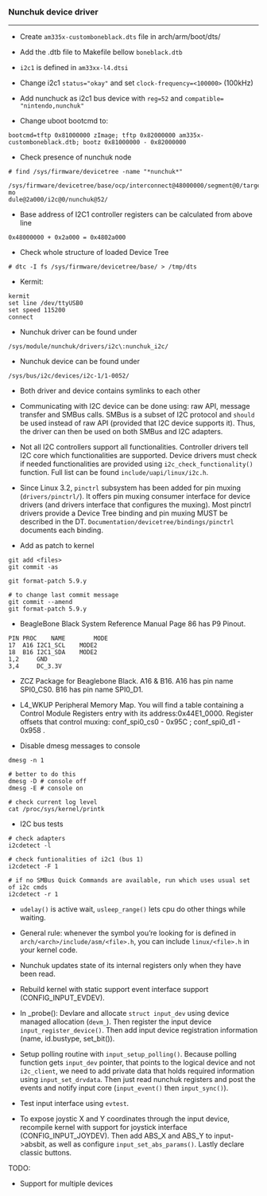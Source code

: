 ### Nunchuk device driver
---

* Create `am335x-customboneblack.dts` file in arch/arm/boot/dts/

* Add the .dtb file to Makefile bellow `boneblack.dtb`

* `i2c1` is defined in `am33xx-l4.dtsi`

* Change i2c1 `status="okay"` and set `clock-frequency=<100000>` (100kHz)

* Add nunchuck as i2c1 bus device with `reg=52` and `compatible= "nintendo,nunchuk"`

* Change uboot bootcmd to:
```
bootcmd=tftp 0x81000000 zImage; tftp 0x82000000 am335x-customboneblack.dtb; bootz 0x81000000 - 0x82000000
```

* Check presence of nunchuk node
```
# find /sys/firmware/devicetree -name "*nunchuk*"

/sys/firmware/devicetree/base/ocp/interconnect@48000000/segment@0/target-mo
dule@2a000/i2c@0/nunchuk@52/
```

* Base address of I2C1 controller registers can be calculated from above line
```
0x48000000 + 0x2a000 = 0x4802a000
```

* Check whole structure of loaded Device Tree
```
# dtc -I fs /sys/firmware/devicetree/base/ > /tmp/dts
```

* Kermit:
```
kermit
set line /dev/ttyUSB0
set speed 115200
connect
```

* Nunchuk driver can be found under
```
/sys/module/nunchuk/drivers/i2c\:nunchuk_i2c/
```

* Nunchuk device can be found under
```
/sys/bus/i2c/devices/i2c-1/1-0052/
``` 

* Both driver and device contains symlinks to each other

* Communicating with I2C device can be done using: raw API, message transfer and SMBus calls. SMBus is a subset of I2C protocol and `should` be used instead of raw API (provided that I2C device supports it). Thus, the driver can then be used on both SMBus and I2C adapters. 

* Not all I2C controllers support all functionalities. Controller drivers tell I2C core which functionalities are supported. Device drivers must check if needed functionalities are provided using `i2c_check_functionality()` function. Full list can be found `include/uapi/linux/i2c.h`.

* Since Linux 3.2, `pinctrl` subsystem has been added for pin muxing (`drivers/pinctrl/`). It offers pin muxing consumer interface for device drivers (and drivers interface that configures the muxing). Most pinctrl drivers provide a Device Tree binding and pin muxing MUST be described in the DT. `Documentation/devicetree/bindings/pinctrl` documents each binding.

* Add as patch to kernel
```
git add <files>
git commit -as

git format-patch 5.9.y

# to change last commit message
git commit --amend
git format-patch 5.9.y
```

* BeagleBone Black System Reference Manual Page 86 has P9 Pinout.
```
PIN	PROC 	NAME 		MODE
17	A16	I2C1_SCL	MODE2
18	B16	I2C1_SDA	MODE2
1,2		GND
3,4		DC_3.3V
```

* ZCZ Package for Beaglebone Black. A16 & B16. A16 has pin name SPI0_CS0. B16 has pin name SPI0_D1.

* L4_WKUP Peripheral Memory Map. You will find a table containing a Control Module Registers entry with its address:0x44E1_0000. Register offsets that control muxing: conf_spi0_cs0 - 0x95C ; conf_spi0_d1 - 0x958 . 

* Disable dmesg messages to console
```
dmesg -n 1 

# better to do this
dmesg -D # console off
dmesg -E # console on

# check current log level
cat /proc/sys/kernel/printk
```

* I2C bus tests
```
# check adapters
i2cdetect -l

# check funtionalities of i2c1 (bus 1)
i2cdetect -F 1

# if no SMBus Quick Commands are available, run which uses usual set of i2c cmds
i2cdetect -r 1 
```

* `udelay()` is active wait, `usleep_range()` lets cpu do other things while waiting.

* General rule: whenever the symbol you’re looking for is defined in `arch/<arch>/include/asm/<file>.h`, you can include `linux/<file>.h` in your kernel code.

* Nunchuk updates state of its internal registers only when they have been read.

* Rebuild kernel with static support event interface support (CONFIG_INPUT_EVDEV). 

* In _probe(): Devlare and allocate `struct input_dev` using device managed allocation (`devm_`). Then register the input device `input_register_device()`. Then add input device registration information (name, id.bustype, set_bit()).

* Setup polling routine with `input_setup_polling()`. Because polling function gets `input_dev` pointer, that points to the logical device and not `i2c_client`, we need to add private data that holds required information using `input_set_drvdata`. Then just read nunchuk registers and post  the events and notify input core (`input_event()` then `input_sync()`).

* Test input interface using `evtest`.

* To expose joystic X and Y coordinates through the input device, recompile kernel with support for joystick interface (CONFIG_INPUT_JOYDEV). Then add ABS_X and ABS_Y to input->absbit, as well as configure `input_set_abs_params()`. Lastly declare classic buttons. 

 

TODO:
* Support for multiple devices

